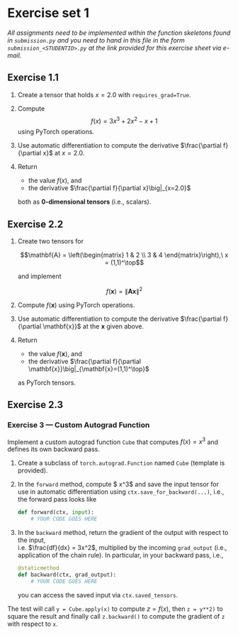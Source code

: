 # Exercise set 1

*All assignments need to be implemented within the function skeletons found in `submission.py`
and you need to hand in this file in the form `submission_<STUDENTID>.py` at the link provided
for this exercise sheet via e-mail.*

## Exercise 1.1

1. Create a tensor that holds $x= 2.0$ with `requires_grad=True`.  
2. Compute
    $$f(x) = 3x^3 + 2x^2 - x + 1$$
    using PyTorch operations.  
3. Use automatic differentiation to compute the derivative $\frac{\partial f}{\partial x}$ at $x = 2.0$.  
4. Return 
    - the value $f(x)$, and  
    - the derivative $\frac{\partial f}{\partial x}\big|_{x=2.0}$

    both as **0-dimensional tensors** (i.e., scalars).

## Exercise 2.2

1. Create two tensors for  

    $$\mathbf{A} = \left(\begin{matrix}
    1 & 2 \\
    3 & 4
    \end{matrix}\right),\ x = (1,1)^\top$$

    and implement

    $$f(\mathbf{x}) = \| \mathbf{A}\mathbf{x} \|^2$$

2. Compute $f(\mathbf{x})$ using PyTorch operations.  
3. Use automatic differentiation to compute the derivative $\frac{\partial f}{\partial \mathbf{x}}$ at the $\mathbf{x}$ given above.  

4. Return
    - the value $f(\mathbf{x})$, and  
    - the derivative $\frac{\partial f}{\partial \mathbf{x}}\big|_{\mathbf{x}=(1,1)^\top}$

    as PyTorch tensors.

## Exercise 2.3

### Exercise 3 — Custom Autograd Function

Implement a custom autograd function `Cube` that computes $f(x) = x^3$ and defines its own backward pass.

1. Create a subclass of `torch.autograd.Function` named `Cube` (template is provided). 
2. In the `forward` method, compute $ x^3$ and save the input tensor for use in automatic differentiation using `ctx.save_for_backward(...)`, i.e., the forward pass looks like 

    ```python
    def forward(ctx, input):
        # YOUR CODE GOES HERE
    ```

3. In the `backward` method, return the gradient of the output with respect to the input,  
   i.e. $\frac{df}{dx} = 3x^2$, multiplied by the incoming `grad_output` (i.e., application of the chain rule). In particular, in your backward pass, i.e., 

    ```python  
    @staticmethod
    def backward(ctx, grad_output):
        # YOUR CODE GOES HERE
    ```

    you can access the saved input via `ctx.saved_tensors`.

The test will call `y = Cube.apply(x)` to compute $z = f(x)$, then `z = y**2)` to square the result and finally call `z.backward()` to compute the gradient of `z` with respect to `x`.
